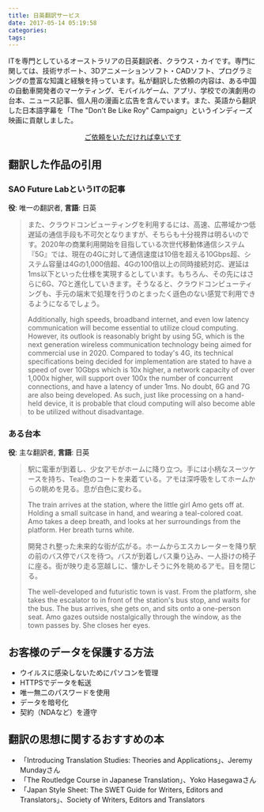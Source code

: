 ```yaml
---
title: 日英翻訳サービス
date: 2017-05-14 05:19:58
categories:
tags:
---
```


ITを専門としているオーストラリアの日英翻訳者、クラウス・カイです。専門に関しては、技術サポート、3Dアニメーションソフト・CADソフト、プログラミングの豊富な知識と経験を持っています。私が翻訳した依頼の内容は、ある中国の自動車開発者のマーケティング、モバイルゲーム、アプリ、学校での演劇用の台本、ニュース記事、個人用の漫画と広告を含んでいます。また、英語から翻訳した日本語字幕を「The "Don't Be Like Roy" Campaign」というインディーズ映画に貢献しました。

<p style="text-align:center"><a href="../contact" class="button read-more">ご依頼をいただければ幸いです</a></p>

<h2>翻訳した作品の引用</h2>

<h3>SAO Future LabというITの記事</h3>
<strong>役</strong>: 唯一の翻訳者, <strong>言語</strong>: 日英

<blockquote>
また、クラウドコンピューティングを利用するには、高速、広帯域かつ低遅延の通信手段も不可欠となりますが、そちらも十分視界は明るいのです。2020年の商業利用開始を目指している次世代移動体通信システム『5G』では、現在の4Gに対して通信速度は10倍を超える10Gbps超、システム容量は4Gの1,000倍超、4Gの100倍以上の同時接続対応、遅延は1ms以下といった仕様を実現するとしています。もちろん、その先にはさらに6G、7Gと進化していきます。そうなると、クラウドコンピューティングも、手元の端末で処理を行うのとまったく遜色のない感覚で利用できるようになるでしょう。

Additionally, high speeds, broadband internet, and even low latency communication will become essential to utilize cloud computing. However, its outlook is reasonably bright by using 5G, which is the next generation wireless communication technology being aimed for commercial use in 2020. Compared to today's 4G, its technical specifications being decided for implementation are stated to have a speed of over 10Gbps which is 10x higher, a network capacity of over 1,000x higher, will support over 100x the number of concurrent connections, and have a latency of under 1ms. No doubt, 6G and 7G are also being developed. As such, just like processing on a hand-held device, it is probable that cloud computing will also become able to be utilized without disadvantage.
</blockquote>

<h3>ある台本</h3>
<strong>役</strong>: 主な翻訳者, <strong>言語</strong>: 日英

<blockquote>
駅に電車が到着し、少女アモがホームに降り立つ。手には小柄なスーツケースを持ち、Teal色のコートを来着ている。アモは深呼吸をしてホームからの眺めを見る。息が白色に変わる。

The train arrives at the station, where the little girl Amo gets off at. Holding a small suitcase in hand, and wearing a teal-colored coat. Amo takes a deep breath, and looks at her surroundings from the platform. Her breath turns white.

開発され整った未来的な街が広がる。ホームからエスカレーターを降り駅の前のバス停でバスを待つ。バスが到着しバス乗り込み、一人掛けの椅子に座る。街が映り走る窓越しに、懐かしそうに外を眺めるアモ。目を閉じる。

The well-developed and futuristic town is vast. From the platform, she takes the escalator to in front of the station's bus stop, and waits for the bus. The bus arrives, she gets on, and sits onto a one-person seat. Amo gazes outside nostalgically through the window, as the town passes by. She closes her eyes.
</blockquote>

<h2>お客様のデータを保護する方法</h2>

* ウイルスに感染しないためにパソコンを管理
* HTTPSでデータを転送
* 唯一無二のパスワードを使用
* データを暗号化
* 契約（NDAなど）を遵守

<h2>翻訳の思想に関するおすすめの本</h2>

* 「Introducing Translation Studies: Theories and Applications」、Jeremy Mundayさん
* 「The Routledge Course in Japanese Translation」、Yoko Hasegawaさん
* 「Japan Style Sheet: The SWET Guide for Writers, Editors and Translators」、Society of Writers, Editors and Translators
